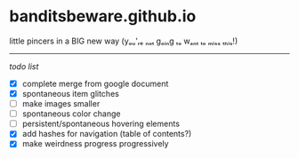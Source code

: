 # banditsbeware.github.io
little pincers in a BIG new way (yₒᵤ'ᵣₑ ₙₒₜ gₒᵢₙg ₜₒ wₐₙₜ ₜₒ ₘᵢₛₛ ₜₕᵢₛ!)

---

*todo list*
- [x] complete merge from google document
- [x] spontaneous item glitches
- [ ] make images smaller
- [ ] spontaneous color change
- [ ] persistent/spontaneous hovering elements
- [x] add hashes for navigation (table of contents?)
- [x] make weirdness progress progressively
